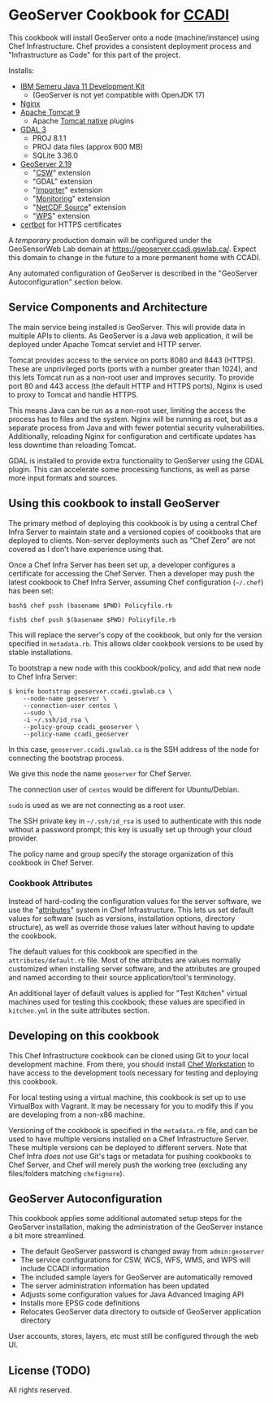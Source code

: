 # GeoServer Cookbook for [CCADI][]

This cookbook will install GeoServer onto a node (machine/instance) using Chef Infrastructure. Chef provides a consistent deployment process and "Infrastructure as Code" for this part of  the project.

Installs:

* [IBM Semeru Java 11 Development Kit][IBM Semeru]
    * (GeoServer is not yet compatible with OpenJDK 17)
* [Nginx][nginx]
* [Apache Tomcat 9][tomcat]
    * Apache [Tomcat native][tomcat-native] plugins
* [GDAL 3][gdal]
    * PROJ 8.1.1
    * PROJ data files (approx 600 MB)
    * SQLite 3.36.0
* [GeoServer 2.19][geoserver]
    * "[CSW][]" extension
    * "GDAL" extension
    * "[Importer][importer]" extension
    * "[Monitoring][monitoring]" extension
    * "[NetCDF Source][netcdf]" extension
    * "[WPS][]" extension
* [certbot][] for HTTPS certificates

A *temporary* production domain will be configured under the GeoSensorWeb Lab domain at https://geoserver.ccadi.gswlab.ca/. Expect this domain to change in the future to a more permanent home with CCADI.

Any automated configuration of GeoServer is described in the "GeoServer Autoconfiguration" section below.

[ccadi]:         https://ccadi.ca/
[certbot]:       https://certbot.eff.org/
[csw]:           https://docs.geoserver.org/2.19.x/en/user/services/csw/index.html
[gdal]:          https://gdal.org/
[geoserver]:     http://geoserver.org/
[IBM Semeru]:    https://developer.ibm.com/languages/java/semeru-runtimes/
[importer]:      https://docs.geoserver.org/2.19.x/en/user/extensions/importer/index.html
[monitoring]:    https://docs.geoserver.org/2.19.x/en/user/extensions/monitoring/index.html
[netcdf]:        https://docs.geoserver.org/2.19.x/en/user/extensions/netcdf/netcdf.html
[nginx]:         https://nginx.org/en/
[tomcat]:        https://tomcat.apache.org/
[tomcat-native]: https://tomcat.apache.org/native-doc/
[wps]:           https://docs.geoserver.org/2.19.x/en/user/services/wps/index.html

## Service Components and Architecture

The main service being installed is GeoServer. This will provide data in multiple APIs to clients. As GeoServer is a Java web application, it will be deployed under Apache Tomcat servlet and HTTP server.

Tomcat provides access to the service on ports 8080 and 8443 (HTTPS). These are unprivileged ports (ports with a number greater than 1024), and this lets Tomcat run as a non-root user and improves security. To provide port 80 and 443 access (the default HTTP and HTTPS ports), Nginx is used to proxy to Tomcat and handle HTTPS.

This means Java can be run as a non-root user, limiting the access the process has to files and the system. Nginx will be running as root, but as a separate process from Java and with fewer potential security vulnerabilities. Additionally, reloading Nginx for configuration and certificate updates has less downtime than reloading Tomcat.

GDAL is installed to provide extra functionality to GeoServer using the GDAL plugin. This can accelerate some processing functions, as well as parse more input formats and sources.

## Using this cookbook to install GeoServer

The primary method of deploying this cookbook is by using a central Chef Infra Server to maintain state and a versioned copies of cookbooks that are deployed to clients. Non-server deployments such as "Chef Zero" are not covered as I don't have experience using that.

Once a Chef Infra Server has been set up, a developer configures a certificate for accessing the Chef Server. Then a developer may push the latest cookbook to Chef Infra Server, assuming Chef configuration (`~/.chef`) has been set:

```
bash$ chef push (basename $PWD) Policyfile.rb

fish$ chef push $(basename $PWD) Policyfile.rb
```

This will replace the server's copy of the cookbook, but only for the version specified in `metadata.rb`. This allows older cookbook versions to be used by stable installations.


To bootstrap a new node with this cookbook/policy, and add that new node to Chef Infra Server:

```
$ knife bootstrap geoserver.ccadi.gswlab.ca \
    --node-name geoserver \
    --connection-user centos \
    --sudo \
    -i ~/.ssh/id_rsa \
    --policy-group ccadi_geoserver \
    --policy-name ccadi_geoserver
```

In this case, `geoserver.ccadi.gswlab.ca` is the SSH address of the node for connecting the bootstrap process.

We give this node the name `geoserver` for Chef Server.

The connection user of `centos` would be different for Ubuntu/Debian.

`sudo` is used as we are not connecting as a root user.

The SSH private key in `~/.ssh/id_rsa` is used to authenticate with this node without a password prompt; this key is usually set up through your cloud provider.

The policy name and group specify the storage organization of this cookbook in Chef Server.

### Cookbook Attributes

Instead of hard-coding the configuration values for the server software, we use the "[attributes][Chef Components]" system in Chef Infrastructure. This lets us set default values for software (such as versions, installation options, directory structure), as well as override those values later without having to update the cookbook.

[Chef Components]: https://docs.chef.io/chef_overview/#components

The default values for this cookbook are specified in the `attributes/default.rb` file. Most of the attributes are values normally customized when installing server software, and the attributes are grouped and named according to their source application/tool's terminology.

An additional layer of default values is applied for "Test Kitchen" virtual machines used for testing this cookbook; these values are specified in `kitchen.yml` in the suite attributes section.

## Developing on this cookbook

This Chef Infrastructure cookbook can be cloned using Git to your local development machine. From there, you should install [Chef Workstation][] to have access to the development tools necessary for testing and deploying this cookbook.

[Chef Workstation]: https://docs.chef.io/workstation/

For local testing using a virtual machine, this cookbook is set up to use VirtualBox with Vagrant. It may be necessary for you to modify this if you are developing from a non-x86 machine.

Versioning of the cookbook is specified in the `metadata.rb` file, and can be used to have multiple versions installed on a Chef Infrastructure Server. These multiple versions can be deployed to different servers. Note that Chef Infra *does not* use Git's tags or metadata for pushing cookbooks to Chef Server, and Chef will merely push the working tree (excluding any files/folders matching `chefignore`).

## GeoServer Autoconfiguration

This cookbook applies some additional automated setup steps for the GeoServer installation, making the administration of the GeoServer instance a bit more streamlined.

* The default GeoServer password is changed away from `admin:geoserver`
* The service configurations for CSW, WCS, WFS, WMS, and WPS will include CCADI information
* The included sample layers for GeoServer are automatically removed
* The server administration information has been updated
* Adjusts some configuration values for Java Advanced Imaging API
* Installs more EPSG code definitions
* Relocates GeoServer data directory to outside of GeoServer application directory

User accounts, stores, layers, etc must still be configured through the web UI.

## License (TODO)

All rights reserved.

